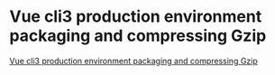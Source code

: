 # Vue cli3 production environment packaging and compressing Gzip
[Vue cli3 production environment packaging and compressing Gzip](https://aiwithcloud.com/2022/09/16/vue_cli3_production_environment_packaging_and_compressing_gzip/)